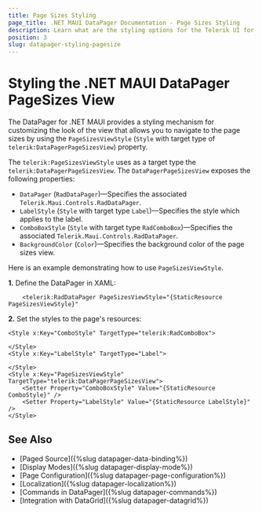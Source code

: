 ```yaml
---
title: Page Sizes Styling
page_title: .NET MAUI DataPager Documentation - Page Sizes Styling
description: Learn what are the styling options for the Telerik UI for .NET MAUI DataPager PageSizes view.
position: 3
slug: datapager-styling-pagesize
---
```


# Styling the .NET MAUI DataPager PageSizes View

The DataPager for .NET MAUI provides a styling mechanism for customizing the look of the view that allows you to navigate to the page sizes by using the `PageSizesViewStyle` (`Style` with target type of `telerik:DataPagerPageSizesView`) property.

The `telerik:PageSizesViewStyle` uses as a target type the `telerik:DataPagerPageSizesView`. The `DataPagerPageSizesView` exposes the following properties:

* `DataPager` (`RadDataPager`)&mdash;Specifies the associated `Telerik.Maui.Controls.RadDataPager`.
* `LabelStyle` (`Style` with target type `Label`)&mdash;Specifies the style which applies to the label.
* `ComboBoxStyle` (`Style` with target type `RadComboBox`)&mdash;Specifies the associated `Telerik.Maui.Controls.RadDataPager`.
* `BackgroundColor` (`Color`)&mdash;Specifies the background color of the page sizes view.

Here is an example demonstrating how to use `PageSizesViewStyle`.

**1.** Define the DataPager in XAML:

```XAML
    <telerik:RadDataPager PageSizesViewStyle="{StaticResource PageSizesViewStyle}"
```

**2.** Set the styles to the page's resources:

```XAML
<Style x:Key="ComboStyle" TargetType="telerik:RadComboBox">

</Style>
<Style x:Key="LabelStyle" TargetType="Label">

</Style>
<Style x:Key="PageSizesViewStyle" TargetType="telerik:DataPagerPageSizesView">
    <Setter Property="ComboBoxStyle" Value="{StaticResource ComboStyle}" />
    <Setter Property="LabelStyle" Value="{StaticResource LabelStyle}" />
</Style>
```

## See Also

- [Paged Source]({%slug datapager-data-binding%})
- [Display Modes]({%slug datapager-display-mode%})
- [Page Configuration]({%slug datapager-page-configuration%})
- [Localization]({%slug datapager-localization%})
- [Commands in DataPager]({%slug datapager-commands%})
- [Integration with DataGrid]({%slug datapager-datagrid%})